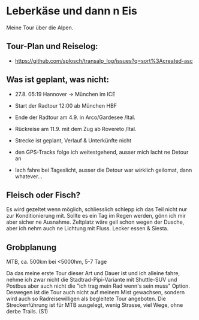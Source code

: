 # Leberkäse und dann n Eis
Meine Tour über die Alpen.

## Tour-Plan und Reiselog:
- https://github.com/splosch/transalp_log/issues?q=sort%3Acreated-asc

## Was ist geplant, was nicht:
- 27.8. 05:19 Hannover -> München im ICE
- Start der Radtour 12:00 ab München HBF
- Ende der Radtour am 4.9. in Arco/Gardesee /Ital.
- Rückreise am 11.9. mit dem Zug ab Rovereto /Ital.

- Strecke ist geplant, Verlauf & Unterkünfte nicht
- den GPS-Tracks folge ich weitestgehend, ausser mich lacht ne Detour an
- Iach fahre bei Tageslicht, ausser die Detour war wirklich geilomat, dann whatever...

## Fleisch oder Fisch?
Es wird gezeltet wenn möglich, schliesslich schlepp ich das Teil nicht nur zur Konditionierung mit.
Sollte es ein Tag im Regen werden, gönn ich mir aber sicher ne Ausnahme.
Zeltplatz wäre geil schon wegen der Dusche, aber ich nehm auch ne Lichtung mit Fluss.
Lecker essen & Siesta.

## Grobplanung
MTB, ca. 500km bei <5000hm, 5-7 Tage

Da das meine erste Tour dieser Art und Dauer ist und ich alleine fahre, nehme ich zwar nicht die Stadtrad-Pipi-Variante mit Shuttle-SUV und Postbus aber auch nicht die "ich trag mein Rad wenn's sein muss" Option.
Deswegen ist die Tour auch nicht auf meinem Mist gewachsen, sondern wird auch so Radreisewilligen als begleitete Tour angeboten. Die Streckenführung ist für MTB ausgelegt, wenig Strasse, viel Wege, ohne derbe Trails. (S1)

